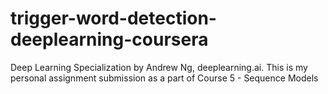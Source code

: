# trigger-word-detection-deeplearning-coursera

Deep Learning Specialization by Andrew Ng, deeplearning.ai. 
This is my personal assignment submission as a part of Course 5 - Sequence Models

